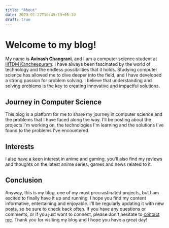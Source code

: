 ```yaml
---
title: "About"
date: 2023-01-22T10:49:19+05:30
draft: true
---
```


# Welcome to my blog!

My name is **Avinash Changrani**, and I am a computer science student at [IIITDM Kancheepuram](https://iiitdm.ac.in/). I have always been fascinated by the world of technology and the endless possibilities that it holds. Studying computer science has allowed me to dive deeper into the field, and I have developed a strong passion for problem solving. I believe that understanding and solving problems is the key to creating innovative and impactful solutions.

## Journey in Computer Science

This blog is a platform for me to share my journey in computer science and the problems that I have faced along the way. I'll be posting about the projects I'm working on, the technologies I'm learning and the solutions I've found to the problems I've encountered.

## Interests

I also have a keen interest in anime and gaming, you'll also find my reviews and thoughts on the latest anime series, games and news related to it.

## Conclusion

Anyway, this is my blog, one of my most procrastinated projects, but I am excited to finally have it up and running. I hope you find my content informative, entertaining and enjoyable. I'll be regularly updating it with new posts, so be sure to check back often. If you have any questions or comments, or if you just want to connect, please don't hesitate to [contact me](../contact). Thank you for visiting my blog and I hope you have a great day!

